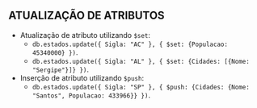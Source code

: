## ATUALIZAÇÃO DE ATRIBUTOS
*   Atualização de atributo utilizando `$set`:
    *   `db.estados.update({ Sigla: "AC" }, { $set: {Populacao: 45340000} })`.
    *   `db.estados.update({ Sigla: "AL" }, { $set: {Cidades: [{Nome: "Sergipe"}]} })`.
*   Inserção de atributo utilizando `$push`:
    *   `db.estados.update({ Sigla: "SP" }, { $push: {Cidades: {Nome: "Santos", Populacao: 433966}} })`.
